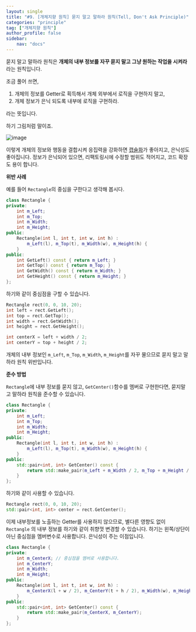 ```yaml
---
layout: single
title: "#9. [개체지향 원칙] 묻지 말고 말하라 원칙(Tell, Don't Ask Principle)"
categories: "principle"
tag: ["개체지향 원칙"]
author_profile: false
sidebar: 
    nav: "docs"
---
```


묻지 말고 말하라 원칙은 **개체의 내부 정보를 자꾸 묻지 말고 그냥 원하는 작업을 시켜라** 라는 원칙입니다.

조금 풀어 쓰면,

1. 개체의 정보를 Getter로 획득해서 개체 외부에서 로직을 구현하지 말고,
2. 개체 정보가 은닉 되도록 내부에 로직을 구현하라.

라는 뜻입니다. 

하기 그림처럼 말이죠.

![image](https://github.com/tango1202/tango1202.github.io/assets/133472501/e1808b55-c5f3-4a9b-8e44-305f4fad452e)

이렇게 개체의 정보와 행동을 결합시켜 응집력을 강화하면 [캡슐화](https://tango1202.github.io/principle/principle-encapsulation/)가 좋아지고, 은닉성도 좋아집니다. 정보가 은닉되어 있으면, 리팩토링시에 수정할 범위도 적어지고, 코드 확장도 용이 합니다.

**위반 사례**

예를 들어 `Rectangle`의 중심을 구한다고 생각해 봅시다.

```cpp
class Rectangle {
private:
    int m_Left;
    int m_Top;
    int m_Width;
    int m_Height;
public:
    Rectangle(int l, int t, int w, int h) : 
        m_Left(l), m_Top(t), m_Width(w), m_Height(h) {
    }
public:
    int GetLeft() const { return m_Left; }
    int GetTop() const { return m_Top; }
    int GetWidth() const { return m_Width; }
    int GetHeight() const { return m_Height; }
};
```

하기와 같이 중심점을 구할 수 있습니다.

```cpp
Rectangle rect(0, 0, 10, 20);
int left = rect.GetLeft();
int top = rect.GetTop();
int width = rect.GetWidth();
int height = rect.GetHeight();

int centerX = left + width / 2;
int centerY = top + height / 2;
```
개체의 내부 정보인 `m_Left`, `m_Top`, `m_Width`, `m_Height`를 자꾸 물으므로 묻지 말고 말하라 원칙 위반입니다.

**준수 방법**

`Rectangle`에 내부 정보를 묻지 않고, `GetCenter()`함수를 멤버로 구현한다면, 묻지말고 말하라 원칙을 준수할 수 있습니다.

```cpp
class Rectangle {
private:
    int m_Left;
    int m_Top;
    int m_Width;
    int m_Height;
public:
    Rectangle(int l, int t, int w, int h) : 
        m_Left(l), m_Top(t), m_Width(w), m_Height(h) {
    }
public:
    std::pair<int, int> GetCenter() const { 
        return std::make_pair(m_Left + m_Width / 2, m_Top + m_Height / 2);
    }
};
```

하기와 같이 사용할 수 있습니다.

```cpp
Rectangle rect(0, 0, 10, 20);
std::pair<int, int> center = rect.GetCenter();
```

이제 내부정보를 노출하는 Getter를 사용하지 않으므로, 별다른 영향도 없이 `Rectangle` 의 내부 정보를 하기와 같이 취향껏 변경할 수 있습니다. 하기는 왼쪽/상단이 아닌 중심점을 멤버변수로 사용합니다. 은닉성이 주는 이점입니다. 

```cpp
class Rectangle {
private:
    int m_CenterX; // 중심점을 멤버로 사용합니다.
    int m_CenterY;
    int m_Width;
    int m_Height;
public:
    Rectangle(int l, int t, int w, int h) : 
        m_CenterX(l + w / 2), m_CenterY(t + h / 2), m_Width(w), m_Height(h) {
    }
public:
    std::pair<int, int> GetCenter() const { 
        return std::make_pair(m_CenterX, m_CenterY);
    }
};
``` 
